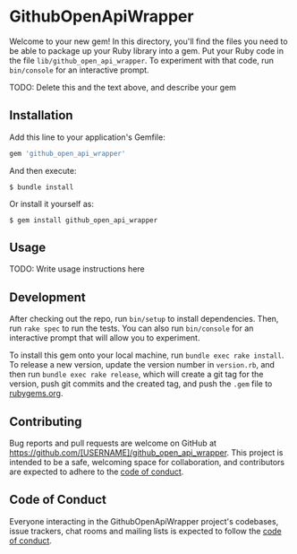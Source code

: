 # GithubOpenApiWrapper

Welcome to your new gem! In this directory, you'll find the files you need to be able to package up your Ruby library into a gem. Put your Ruby code in the file `lib/github_open_api_wrapper`. To experiment with that code, run `bin/console` for an interactive prompt.

TODO: Delete this and the text above, and describe your gem

## Installation

Add this line to your application's Gemfile:

```ruby
gem 'github_open_api_wrapper'
```

And then execute:

    $ bundle install

Or install it yourself as:

    $ gem install github_open_api_wrapper

## Usage

TODO: Write usage instructions here

## Development

After checking out the repo, run `bin/setup` to install dependencies. Then, run `rake spec` to run the tests. You can also run `bin/console` for an interactive prompt that will allow you to experiment.

To install this gem onto your local machine, run `bundle exec rake install`. To release a new version, update the version number in `version.rb`, and then run `bundle exec rake release`, which will create a git tag for the version, push git commits and the created tag, and push the `.gem` file to [rubygems.org](https://rubygems.org).

## Contributing

Bug reports and pull requests are welcome on GitHub at https://github.com/[USERNAME]/github_open_api_wrapper. This project is intended to be a safe, welcoming space for collaboration, and contributors are expected to adhere to the [code of conduct](https://github.com/[USERNAME]/github_open_api_wrapper/blob/master/CODE_OF_CONDUCT.md).

## Code of Conduct

Everyone interacting in the GithubOpenApiWrapper project's codebases, issue trackers, chat rooms and mailing lists is expected to follow the [code of conduct](https://github.com/[USERNAME]/github_open_api_wrapper/blob/master/CODE_OF_CONDUCT.md).
